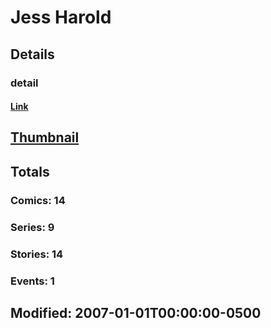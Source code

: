 # Jess  Harold 
## Details
### detail
#### [Link](http://marvel.com/comics/creators/9718/jess_harold?utm_campaign=apiRef&utm_source=225578a89fc76f3d20fbffda5d17a88d)
## [Thumbnail](http://i.annihil.us/u/prod/marvel/i/mg/b/40/image_not_available.jpg)
## Totals
### Comics: 14
### Series: 9
### Stories: 14
### Events: 1
## Modified: 2007-01-01T00:00:00-0500